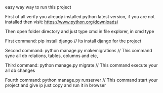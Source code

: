 easy way way to run this project 

First of all verify you already installed python latest version, if you are not installed then visit: https://www.python.org/downloads/

Then open folder directory and just type cmd in file explorer, in cmd type

First command:
pip install django
// Its install django for the project

Second command:
python manage.py makemigrations
// This command sync all db relations, tables, columns and etc,

Third command:
python manage.py migrate
// This command execute your all db changes 

Fourth command:
python manage.py runserver
// This command start your project and give ip just copy and run it in browser

